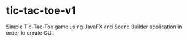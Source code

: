 # tic-tac-toe-v1
Simple Tic-Tac-Toe game using JavaFX and Scene Builder application in order to create GUI.
